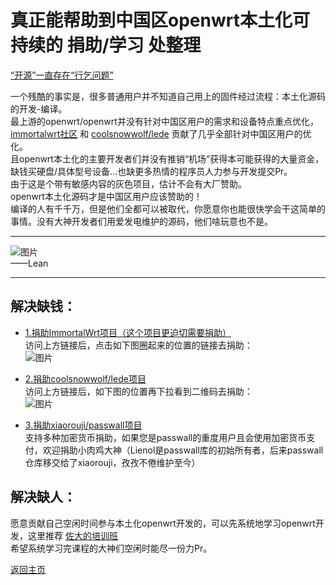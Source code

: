 # 真正能帮助到中国区openwrt本土化可持续的 捐助/学习 处整理               

[“开源”一直存在“行乞问题”](https://weibo.com/ttarticle/p/show?id=2309404761731334537337)         

一个残酷的事实是，很多普通用户并不知道自己用上的固件经过流程：本土化源码的开发-编译。              
最上游的openwrt/openwrt并没有针对中国区用户的需求和设备特点重点优化，[immortalwrt社区](https://github.com/immortalwrt) 和 [coolsnowwolf/lede](https://github.com/coolsnowwolf/lede) 贡献了几乎全部针对中国区用户的优化。            
且openwrt本土化的主要开发者们并没有推销“机场”获得本可能获得的大量资金，缺钱买硬盘/具体型号设备...也缺更多热情的程序员人力参与开发提交Pr。            
由于这是个带有敏感内容的灰色项目，估计不会有大厂赞助。                   
openwrt本土化源码才是中国区用户应该赞助的！          
编译的人有千千万，但是他们全都可以被取代，你愿意你也能很快学会干这简单的事情。没有大神开发者们用爱发电维护的源码，他们啥玩意也不是。                 

------------------------------------------------------               
![图片](https://user-images.githubusercontent.com/73426989/165127284-c6fe7278-f320-40ae-9df0-44986714128c.png)           
——Lean             

------------------------------------------------------      

## 解决缺钱： 

* [1.捐助ImmortalWrt项目（这个项目更迫切需要捐助）](https://github.com/1715173329)                                   
访问上方链接后，点击如下图圈起来的位置的链接去捐助：         
![图片](https://user-images.githubusercontent.com/73426989/165130064-f21e2cfa-e855-4f00-919a-168326a25049.png)      

* [2.捐助coolsnowwolf/lede项目](https://github.com/coolsnowwolf/lede#%E6%8D%90%E8%B4%88)               
访问上方链接后，如下图的位置再下拉看到二维码去捐助：                 
![图片](https://user-images.githubusercontent.com/73426989/165131442-420c7ed1-b453-4b05-87f5-8313640d56eb.png)                         

* [3.捐助xiaorouji/passwall项目](https://github.com/xiaorouji/xiaorouji/blob/main/README.md)       
支持多种加密货币捐助，如果您是passwall的重度用户且会使用加密货币支付，欢迎捐助小肉鸡大神（Lienol是passwall库的初始所有者，后来passwall仓库移交给了xiaorouji，孜孜不倦维护至今） 

## 解决缺人：             

愿意贡献自己空闲时间参与本土化openwrt开发的，可以先系统地学习openwrt开发，这里推荐 [佐大的培训班](https://forgotfun.org/2018/04/openwrt-training-2018.html)    
希望系统学习完课程的大神们空闲时能尽一份力Pr。                


[返回主页](../README.md)     

